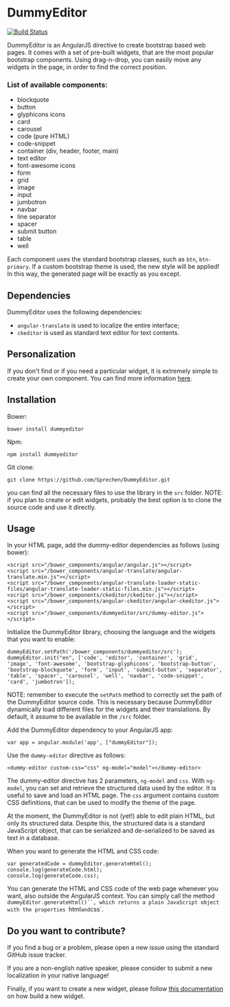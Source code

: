 # DummyEditor #
[![Build Status](https://travis-ci.org/Sprechen/DummyEditor.svg?branch=master)](https://travis-ci.org/Sprechen/DummyEditor)

DummyEditor is an AngularJS directive to create bootstrap based web pages.
It comes with a set of pre-built widgets, that are the most popular bootstrap components.
Using drag-n-drop, you can easily move any widgets in the page, in order to find the correct position.

### List of available components: ###
* blockquote
* button
* glyphicons icons
* card
* carousel
* code (pure HTML)
* code-snippet
* container (div, header, footer, main)
* text editor
* font-awesome icons
* form
* grid
* image
* input
* jumbotron
* navbar
* line separator
* spacer
* submit button
* table
* well

Each component uses the standard bootstrap classes, such as `btn`, `btn-primary`. If a custom bootstrap theme is used, the new style will be applied! In this way, the generated page will be exactly as you except.

## Dependencies ##
DummyEditor uses the following dependencies:
* `angular-translate` is used to localize the entire interface;
* `ckeditor` is used as standard text editor for text contents.

## Personalization ##
If you don't find or if you need a particular widget, it is extremely simple to create your own component.
You can find more information [here](widgets.md).

## Installation ##

Bower:
```
bower install dummyeditor
```

Npm:
```
npm install dummyeditor
```

Git clone:
```
git clone https://github.com/Sprechen/DummyEditor.git
```
you can find all the necessary files to use the library in the `src` folder.
NOTE: if you plan to create or edit widgets, probably the best option is to clone the source code and use it directly.

## Usage ##
In your HTML page, add the dummy-editor dependencies as follows (using bower):
```
<script src="/bower_components/angular/angular.js"></script>
<script src="/bower_components/angular-translate/angular-translate.min.js"></script>
<script src="/bower_components/angular-translate-loader-static-files/angular-translate-loader-static-files.min.js"></script>
<script src="/bower_components/ckeditor/ckeditor.js"></script>
<script src="/bower_components/angular-ckeditor/angular-ckeditor.js"></script>
<script src="/bower_components/dummyeditor/src/dummy-editor.js"></script>
```

Initialize the DummyEditor library, choosing the language and the widgets that you want to enable:
```
dummyEditor.setPath('/bower_components/dummyeditor/src');
dummyEditor.init("en", ['code', 'editor', 'container', 'grid', 'image', 'font-awesome', 'bootstrap-glyphicons', 'bootstrap-button', 'bootstrap-blockquote', 'form', 'input', 'submit-button', 'separator', 'table', 'spacer', 'carousel', 'well', 'navbar', 'code-snippet', 'card', 'jumbotron']);
```
NOTE: remember to execute the `setPath` method to correctly set the path of the DummyEditor source code. This is necessary because DummyEditor dynamically load different files for the widgets and their translations. By default, it assume to be available in the `/src` folder.

Add the DummyEditor dependency to your AngularJS app:
```
var app = angular.module('app', ["dummyEditor"]);
```

Use the `dummy-editor` directive as follows:
```
<dummy-editor custom-css="css" ng-model="model"></dummy-editor>
```
The dummy-editor directive has 2 parameters, `ng-model` and `css`. With `ng-model`, you can set and retrieve the structured data used by the editor. It is useful to save and load an HTML page. The `css` argument contains custom CSS definitions, that can be used to modify the theme of the page.

At the moment, the DummyEditor is not (yet!) able to edit plain HTML, but only its structured data. Despite this, the structured data is a standard JavaScript object, that can be serialized and de-serialized to be saved as text in a database.

When you want to generate the HTML and CSS code:
```
var generatedCode = dummyEditor.generateHtml();
console.log(generateCode.html);
console.log(generateCode.css);
```
You can generate the HTML and CSS code of the web page whenever you want, also outside the AngularJS context. You can simply call the method `dummyEditor.generateHtml()``, which returns a plain JavaScript object with the properties `html` and `css`.


## Do you want to contribute? ##
If you find a bug or a problem, please open a new issue using the standard GitHub issue tracker.

If you are a non-english native speaker, please consider to submit a new localization in your native language!

Finally, if you want to create a new widget, please follow [this documentation](widgets.md) on how build a new widget.
